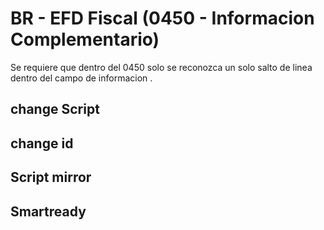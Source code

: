 # BR - EFD Fiscal (0450 - Informacion Complementario)
  Se requiere que dentro del 0450 solo se reconozca un solo salto de linea dentro del campo de informacion .


 
## change Script


## change id

## Script mirror
 

## Smartready



